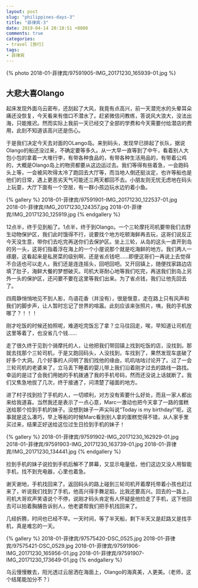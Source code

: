 ```yaml
---
layout: post
slug: "philippines-days-3"
title: "菲律宾-3"
date: 2019-04-14 20:18:51 +0800
comments: true
categories:
- travel [旅行]
tags:
- 菲律宾
---
```


{% photo 2018-01-菲律宾/97591905-IMG_20171230_165939-01.jpg %}

## 大悲大喜Olango

起床发现外面乌云密布，还刮起了大风，我竟有点高兴，前一天潜完水的头晕耳朵痛还没恢复，今天看来有借口不潜水了。赶紧微信问教练，答说风大浪大，没法出海，只能推迟。然而实际上我前一天已经交了全部的学费和今天需要付给潜店的费用，此刻不知道该高兴还是伤心。

于是我们决定今天去对面的OLango岛。来到码头，发现早已排起了长队，据说Olango的船还没过来，不确定要等多久。从一大早一直等到了中午，看着别人大包小包的拿着一大堆行李，有带各种食品的，有带各种生活用品的，有带着公鸡的，大概是Olango岛上的物资都要从这边运过去。我们等得有些着急，一会跑码头上等，一会被风吹得太冷了跑回去大厅等，而当地人倒还挺淡定，也许等船也是他们的日常，遇上更恶劣天气可能还三两天都回不去。小朋友则无忧无虑地在码头上玩耍，大厅下面有一个空层，有一群小孩边玩水边钓着小鱼。

<!-- more -->

{% gallery %}
2018-01-菲律宾/97591901-IMG_20171230_122537-01.jpg
2018-01-菲律宾/IMG_20171230_124357.jpg
2018-01-菲律宾/IMG_20171230_125919.jpg
{% endgallery %}

12点半，终于见到船了。1点半，终于到Olango。一个三轮摩托司机要带我们去野生动物保护区，我们此时饿得不行，说要找个地方吃顿海鲜再去玩，这哥们说反正今天没生意，带你们去吃完再送你们去保护区。坐上三轮，从岛的这头一直开到岛的另一头，这哥们指着浮在海上的一个小屋说那个就是吃海鲜的地方。我们两人一琢磨，这看起来是私房菜的级别啊，还是省点钱吧……即便这哥们一再说上去觉得不合适也可以走人，我们还是连连摇头，回吧回吧。又开回镇上，随便找家路边店填了肚子，海鲜大餐的梦想破灭。司机大哥耐心地等我们吃完，再送我们到岛上另外一头的保护区，还问要不要在这里等我们出来。为了省点钱，我们让他先回去了。

四周静悄悄地见不到人影，鸟语花香（并没有），很是惬意，走在路上只有风声和我们的脚步声，让人暂时忘记了世界的喧嚣。此刻应该来张照片，咦，我的手机放哪了？！！！

刚才吃饭的时候还拍照呢，难道吃完饭忘了拿？立马往回走，唉，早知道让司机在这里等着了，也没省几个钱……

走了很久终于见到个骑摩托的人，让他把我们带回镇上找到吃饭的店，没找到。那就去找那个三轮司机，于是又跑回码头，人没找到，车找到了，果然发现车底破了好多个大洞。几个好事的人问明了我们找他的缘由，叽叽咕咕讨论开了。过了一会三轮司机的老婆来了，立马丢下睡着的婴儿带上我们沿着刚才过去的路线一路找。幸运的是过了会我们用她的手机拨通了我的手机号码，然而还没说上话就断了。我们又焦急地拔了几次，终于接通了，问清楚了碰面的地方。

进了村子找到捡了手机的人，一切顺利，对方没有索要什么好处，而且一家人都出来给我道喜。当然我还是表示了一点心意，Marc一激动也把今天拿了一路的蛋糕送给那个捡到手机的妹子。没想到妹子一声尖叫说“Today is my birthday!”呃，这事就是这么凑巧，早上等船的时候Marc看到别人拿的蛋糕觉得不错，从人家手里买过来，结果正好送给这位过生日捡到手机的妹子！

{% gallery %}
2018-01-菲律宾/97591902-IMG_20171230_162929-01.jpg
2018-01-菲律宾/97591903-IMG_20171230_163739-01.jpg
2018-01-菲律宾/IMG_20171230_134441.jpg
{% endgallery %}

捡到手机的妹子说捡到手机后解不了屏幕，又显示电量低，他们这边又没人用智能手机，找不到充电器，心里也着急。

谢天谢地，手机找回来了。返回码头的路上碰到三轮司机开着摩托带着小孩也赶过来了，听说我们找到了手机，他高兴得手舞足蹈，比我还要高兴。回去的一路上，司机大哥欢声笑语说个不停，说刚才码头肯定有人怀疑是他捡走了手机，这下他回去可以拍着胸脯告诉别人，他老婆帮我们把手机找回来了。

几经折腾，时间也已经不早。一天时间，等了半天船，剩下半天又是赶路又是找手机，真是难忘的一天。

{% gallery %}
2018-01-菲律宾/97575420-DSC_0525.jpg
2018-01-菲律宾/97575421-DSC_0529.jpg
2018-01-菲律宾/97591906-IMG_20171230_165956-01.jpg
2018-01-菲律宾/97591907-IMG_20171230_173649-01.jpg
{% endgallery %}

乌云慢慢散去，阳光透过云层洒在海面上，Olango的海真美，人更美。（老师，这个结尾能加分不？）
